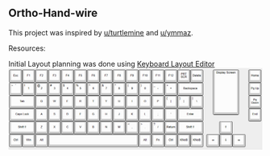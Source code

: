 ## Ortho-Hand-wire

This project was inspired by [u/turtlemine](https://www.reddit.com/r/MechanicalKeyboards/comments/hxuet4/heres_my_quarantine_build/) and [u/ymmaz](https://www.reddit.com/r/MechanicalKeyboards/comments/nlu1gy/my_3d_printed_alice_style_hand_wire_build/). 

Resources: 

Initial Layout planning was done using [Keyboard Layout Editor](http://www.keyboard-layout-editor.com/)
<img src="Keyboard Layout/Keyboard Layout Editor.png" width="auto" height="auto"/>
